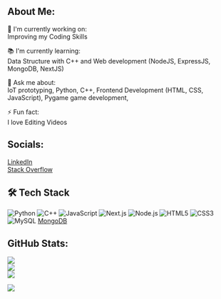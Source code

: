 ## About Me:
🔭 I'm currently working on:<br/>
Improving my Coding Skills<br/>

📚 I'm currently learning:<br>
Data Structure with C++ and Web development (NodeJS, ExpressJS, MongoDB, NextJS)<br>

💬 Ask me about:<br>
IoT prototyping, Python, C++, Frontend Development (HTML, CSS, JavaScript), Pygame game development,<br/>

⚡ Fun fact:<br/>
I love Editing Videos<br/>

## Socials:
[LinkedIn](https://www.linkedin.com/in/saveer-more/)   
[Stack Overflow](https://stackoverflow.com/users/30797017/saveer-more) 

## 🛠 Tech Stack
![Python](https://img.shields.io/badge/-Python-3776AB?logo=python&logoColor=fff&style=for-the-badge)
![C++](https://img.shields.io/badge/-C++-00599C?logo=c%2B%2B&style=for-the-badge)
![JavaScript](https://img.shields.io/badge/-JavaScript-F7DF1E?logo=javascript&logoColor=000&style=for-the-badge)
![Next.js](https://img.shields.io/badge/-Next.js-000000?logo=nextdotjs&logoColor=white&style=for-the-badge)
![Node.js](https://img.shields.io/badge/-Node.js-339933?logo=nodedotjs&logoColor=white&style=for-the-badge)
![HTML5](https://img.shields.io/badge/-HTML5-E34F26?logo=html5&logoColor=fff&style=for-the-badge)
![CSS3](https://img.shields.io/badge/-CSS3-1572B6?logo=css3&logoColor=fff&style=for-the-badge)
![MySQL](https://img.shields.io/badge/-MySQL-4479A1?logo=mysql&logoColor=white&style=for-the-badge)
[MongoDB](https://img.shields.io/badge/-MongoDB-13aa52?logo=mongodb&logoColor=white&style=for-the-badge)


## GitHub Stats: 
![](https://github-readme-stats.vercel.app/api?username=Saveer2&theme=dark&hide_border=false&include_all_commits=false&count_private=false)<br/>
![](https://github-readme-streak-stats.herokuapp.com/?user=Saveer2&theme=dark&hide_border=false)<br/>
![](https://github-readme-stats.vercel.app/api/top-langs/?username=Saveer2&theme=dark&hide_border=false&include_all_commits=false&count_private=false&layout=compact)

[![](https://visitcount.itsvg.in/api?id=Saveer2&icon=0&color=0)](https://visitcount.itsvg.in)
